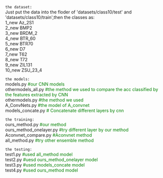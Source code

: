 `the dataset:`</br>
Just put the data into the floder of 'datasets/class10/test' and 'datasets/class10/train',then the classes as:</br> 
1_new Az_2S1</br> 
2_new BMP2</br> 
3_new BRDM_2</br> 
4_new BTR_60</br> 
5_new BTR70</br> 
6_new D7</br> 
7_new T62</br> 
8_new T72</br> 
9_new ZIL131</br> 
10_new ZSU_23_4</br> 

`the models: `</br>
models.py <font color="green">#our CNN models</font></br> 
othermodels_all.py <font color="green">#the method we used to compare the acc classified by the features extracted by CNN</font></br> 
othermodels.py <font color="green">#the method we used</font></br> 
A_ConvNets.py <font color="green">#the model of A_convnet</font></br> 
models_concate.py <font color="green"># Concatenate different layers by cnn</font></br> 

`the training: `</br>
ours_method.py <font color="green">#our method</font></br> 
ours_method_onelayer.py <font color="green">#try different layer by our method</font></br> 
Aconvnet_compare.py <font color="green">#Aconvnet method</font></br> 
all_method.py <font color="green">#try other ensemble method</font></br> 

`the testing: `</br>
test1.py <font color="green">#used all_method model</font></br> 
test2.py <font color="green">#uesd ours_method_onelayer model</font></br> 
test3.py <font color="green">#used models_concate model</font></br> 
test4.py <font color="green">#used ours_method model</font></br> 

